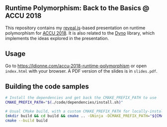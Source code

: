 ## Runtime Polymorphism: Back to the Basics @ ACCU 2018

This repository contains my [reveal.js][]-based presentation on runtime
polymorphism for [ACCU 2018][]. It is also related to the [Dyno][]
library, which implements the ideas explored in the presentation.

## Usage
Go to https://ldionne.com/accu-2018-runtime-polymorphism or open `index.html`
with your browser. A PDF version of the slides is in `slides.pdf`.

## Building the code samples
```sh
# Install the dependencies and get back the CMAKE_PREFIX_PATH to use
CMAKE_PREFIX_PATH="$(./code/dependencies/install.sh)"

# Usual CMake build, with a custom CMAKE_PREFIX_PATH for locally-installed dependencies
(mkdir build && cd build && cmake .. -GNinja -DCMAKE_PREFIX_PATH="${CMAKE_PREFIX_PATH}")
cmake --build build
```

<!-- Links -->
[ACCU 2018]: https://accu.org/index.php/conferences/accu_conference_2018
[reveal.js]: https://github.com/hakimel/reveal.js
[Dyno]: https://github.com/ldionne/dyno
